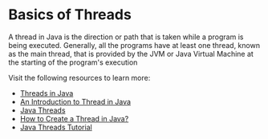# Basics of Threads

A thread in Java is the direction or path that is taken while a program is being executed. Generally, all the programs have at least one thread, known as the main thread, that is provided by the JVM or Java Virtual Machine at the starting of the program's execution

Visit the following resources to learn more:

- [Threads in Java](https://docs.oracle.com/javase/7/docs/api/java/lang/Thread.html)
- [An Introduction to Thread in Java](https://www.simplilearn.com/tutorials/java-tutorial/thread-in-java)
- [Java Threads](https://www.geeksforgeeks.org/java-threads/)
- [How to Create a Thread in Java?](https://www.javatpoint.com/how-to-create-a-thread-in-java)
- [Java Threads Tutorial](https://www.youtube.com/watch?v=TCd8QIS-2KI)
